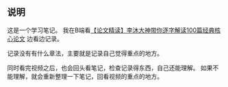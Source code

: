 
## 说明

这是一个学习笔记。 我在B端看[【论文精读】李沐大神带你逐字解读100篇经典核心论文](https://www.bilibili.com/video/BV171stzXELd) 边看边记录。 

记录没有有什么章法，主要就是记录自己觉得重点的地方。 

同时看完视频之后，也会回头看笔记，检查记录得东西，自己还能理解。 如果不能理解，就会重新整理一下笔记，回看视频的重点的地方。